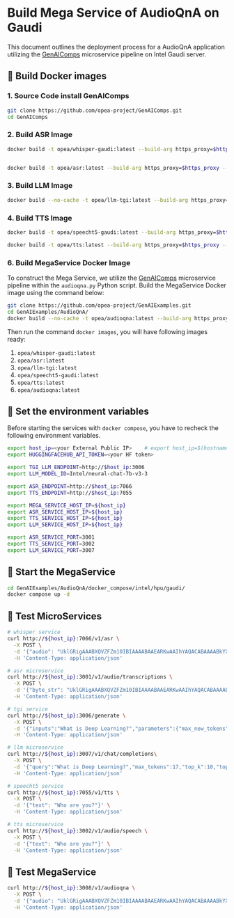 # Build Mega Service of AudioQnA on Gaudi

This document outlines the deployment process for a AudioQnA application utilizing the [GenAIComps](https://github.com/opea-project/GenAIComps.git) microservice pipeline on Intel Gaudi server.

## 🚀 Build Docker images

### 1. Source Code install GenAIComps

```bash
git clone https://github.com/opea-project/GenAIComps.git
cd GenAIComps
```

### 2. Build ASR Image

```bash
docker build -t opea/whisper-gaudi:latest --build-arg https_proxy=$https_proxy --build-arg http_proxy=$http_proxy -f comps/asr/whisper/dependency/Dockerfile.intel_hpu .


docker build -t opea/asr:latest --build-arg https_proxy=$https_proxy --build-arg http_proxy=$http_proxy -f comps/asr/whisper/Dockerfile .
```

### 3. Build LLM Image

```bash
docker build --no-cache -t opea/llm-tgi:latest --build-arg https_proxy=$https_proxy --build-arg http_proxy=$http_proxy -f comps/llms/text-generation/tgi/Dockerfile .
```

### 4. Build TTS Image

```bash
docker build -t opea/speecht5-gaudi:latest --build-arg https_proxy=$https_proxy --build-arg http_proxy=$http_proxy -f comps/tts/speecht5/dependency/Dockerfile.intel_hpu .

docker build -t opea/tts:latest --build-arg https_proxy=$https_proxy --build-arg http_proxy=$http_proxy -f comps/tts/speecht5/Dockerfile .
```

### 6. Build MegaService Docker Image

To construct the Mega Service, we utilize the [GenAIComps](https://github.com/opea-project/GenAIComps.git) microservice pipeline within the `audioqna.py` Python script. Build the MegaService Docker image using the command below:

```bash
git clone https://github.com/opea-project/GenAIExamples.git
cd GenAIExamples/AudioQnA/
docker build --no-cache -t opea/audioqna:latest --build-arg https_proxy=$https_proxy --build-arg http_proxy=$http_proxy -f Dockerfile .
```

Then run the command `docker images`, you will have following images ready:

1. `opea/whisper-gaudi:latest`
2. `opea/asr:latest`
3. `opea/llm-tgi:latest`
4. `opea/speecht5-gaudi:latest`
5. `opea/tts:latest`
6. `opea/audioqna:latest`

## 🚀 Set the environment variables

Before starting the services with `docker compose`, you have to recheck the following environment variables.

```bash
export host_ip=<your External Public IP>    # export host_ip=$(hostname -I | awk '{print $1}')
export HUGGINGFACEHUB_API_TOKEN=<your HF token>

export TGI_LLM_ENDPOINT=http://$host_ip:3006
export LLM_MODEL_ID=Intel/neural-chat-7b-v3-3

export ASR_ENDPOINT=http://$host_ip:7066
export TTS_ENDPOINT=http://$host_ip:7055

export MEGA_SERVICE_HOST_IP=${host_ip}
export ASR_SERVICE_HOST_IP=${host_ip}
export TTS_SERVICE_HOST_IP=${host_ip}
export LLM_SERVICE_HOST_IP=${host_ip}

export ASR_SERVICE_PORT=3001
export TTS_SERVICE_PORT=3002
export LLM_SERVICE_PORT=3007
```

## 🚀 Start the MegaService

```bash
cd GenAIExamples/AudioQnA/docker_compose/intel/hpu/gaudi/
docker compose up -d
```

## 🚀 Test MicroServices

```bash
# whisper service
curl http://${host_ip}:7066/v1/asr \
  -X POST \
  -d '{"audio": "UklGRigAAABXQVZFZm10IBIAAAABAAEARKwAAIhYAQACABAAAABkYXRhAgAAAAEA"}' \
  -H 'Content-Type: application/json'

# asr microservice
curl http://${host_ip}:3001/v1/audio/transcriptions \
  -X POST \
  -d '{"byte_str": "UklGRigAAABXQVZFZm10IBIAAAABAAEARKwAAIhYAQACABAAAABkYXRhAgAAAAEA"}' \
  -H 'Content-Type: application/json'

# tgi service
curl http://${host_ip}:3006/generate \
  -X POST \
  -d '{"inputs":"What is Deep Learning?","parameters":{"max_new_tokens":17, "do_sample": true}}' \
  -H 'Content-Type: application/json'

# llm microservice
curl http://${host_ip}:3007/v1/chat/completions\
  -X POST \
  -d '{"query":"What is Deep Learning?","max_tokens":17,"top_k":10,"top_p":0.95,"typical_p":0.95,"temperature":0.01,"repetition_penalty":1.03,"streaming":false}' \
  -H 'Content-Type: application/json'

# speecht5 service
curl http://${host_ip}:7055/v1/tts \
  -X POST \
  -d '{"text": "Who are you?"}' \
  -H 'Content-Type: application/json'

# tts microservice
curl http://${host_ip}:3002/v1/audio/speech \
  -X POST \
  -d '{"text": "Who are you?"}' \
  -H 'Content-Type: application/json'

```

## 🚀 Test MegaService

```bash
curl http://${host_ip}:3008/v1/audioqna \
  -X POST \
  -d '{"audio": "UklGRigAAABXQVZFZm10IBIAAAABAAEARKwAAIhYAQACABAAAABkYXRhAgAAAAEA", "max_tokens":64}' \
  -H 'Content-Type: application/json'
```
